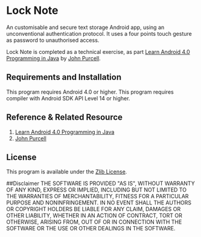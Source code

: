 # Lock Note

An customisable and secure text storage Android app, using an unconventional authentication protocol. It uses a four points touch gesture as password to unauthorised access. 

Lock Note is completed as a technical exercise, as part [Learn Android 4.0 Programming in Java](https://www.udemy.com/android-tutorial/#/) by [John Purcell](https://www.caveofprogramming.com/). 


## Requirements and Installation
This program requires Android 4.0 or higher.
This program requires compiler with Android SDK API Level 14 or higher.

## Reference & Related Resource

 1. [Learn Android 4.0 Programming in Java](https://www.udemy.com/android-tutorial/#/)
 2. [John Purcell](https://www.caveofprogramming.com/)

## License
This program is available under the [Zlib License](http://www.gzip.org/zlib/zlib_license.html).

##Disclaimer
THE SOFTWARE IS PROVIDED "AS IS", WITHOUT WARRANTY OF ANY KIND, EXPRESS OR IMPLIED, INCLUDING BUT NOT LIMITED TO THE WARRANTIES OF MERCHANTABILITY, FITNESS FOR A PARTICULAR PURPOSE AND NONINFRINGEMENT. IN NO EVENT SHALL THE AUTHORS OR COPYRIGHT HOLDERS BE LIABLE FOR ANY CLAIM, DAMAGES OR OTHER LIABILITY, WHETHER IN AN ACTION OF CONTRACT, TORT OR OTHERWISE, ARISING FROM, OUT OF OR IN CONNECTION WITH THE SOFTWARE OR THE USE OR OTHER DEALINGS IN THE SOFTWARE.

